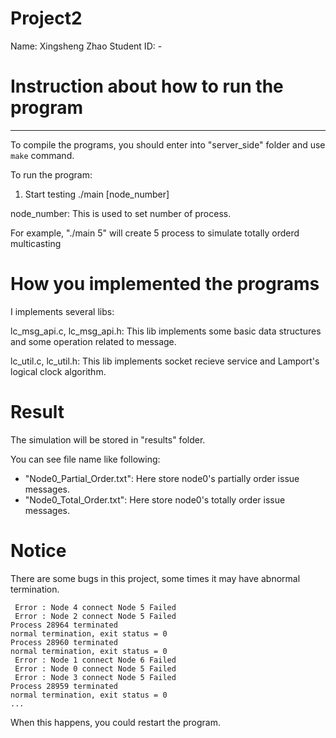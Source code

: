 ﻿# Project2
Name: Xingsheng Zhao
Student ID: -

# Instruction about how to run the program
---
To compile the programs, you should enter into "server_side" folder and use `make` command.

To run the program:

1. Start testing
./main [node_number]

node_number: This is used to set number of process.

For example, "./main 5" will create 5 process to simulate totally orderd multicasting

# How you implemented the programs
I implements several libs:

lc_msg_api.c, lc_msg_api.h: This lib implements some basic data structures and some operation related to message.

lc_util.c, lc_util.h: This lib implements socket recieve service and Lamport's logical clock algorithm.

# Result
The simulation will be stored in "results" folder.

You can see file name like following:
- "Node0_Partial_Order.txt": Here store node0's partially order issue messages.
- "Node0_Total_Order.txt": Here store node0's totally order issue messages.

# Notice
There are some bugs in this project, some times it may have abnormal termination.

```shell
 Error : Node 4 connect Node 5 Failed 
 Error : Node 2 connect Node 5 Failed 
Process 28964 terminated
normal termination, exit status = 0
Process 28960 terminated
normal termination, exit status = 0
 Error : Node 1 connect Node 6 Failed 
 Error : Node 0 connect Node 5 Failed 
 Error : Node 3 connect Node 5 Failed 
Process 28959 terminated
normal termination, exit status = 0
...

```

When this happens, you could restart the program.


